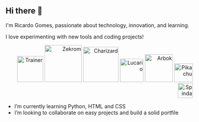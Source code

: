 ## Hi there 👋 
<p>I'm Ricardo Gomes, passionate about technology, innovation, and learning.</p>
<p>I love experimenting with new tools and coding projects!</p>

<p align="right">
  <img src="https://64.media.tumblr.com/4d5b43e2e0dcd4a47128fdf85b9463e9/e7638102a47e4ee5-99/s1280x1920/68f4b6bd8f931af523c5d1391113763a947a07da.gifv" alt="Trainer" width=70>
  <img src="https://projectpokemon.org/images/sprites-models/bw-animated/644.gif" alt="Zekrom" width="100">
  <img src="https://projectpokemon.org/images/sprites-models/bw-animated/006.gif" alt="Charizard" width="95">
  <img src="https://projectpokemon.org/images/sprites-models/bw-animated/448.gif" alt="Lucario" width="63">
  <img src="https://projectpokemon.org/images/sprites-models/bw-animated/024.gif" alt="Arbok" width="75">
  <img src="https://i.pinimg.com/originals/e9/38/d1/e938d18fc07a3ffd16b4864ef2f1308f.gif" alt="Pikachu" width="50">
  <img src="https://projectpokemon.org/images/sprites-models/bw-animated/327.gif" alt="Spinda" width="40">

</p>

<ul>
 <li>I’m currently learning Python, HTML and CSS</li>
 <li>I’m looking to collaborate on easy projects and build a solid portfile</li>
</ul> 




